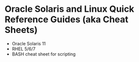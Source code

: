 # Oracle Solaris and Linux Quick Reference Guides (aka Cheat Sheets)
- Oracle Solaris 11
- RHEL 5/6/7
- BASH cheat sheet for scripting

